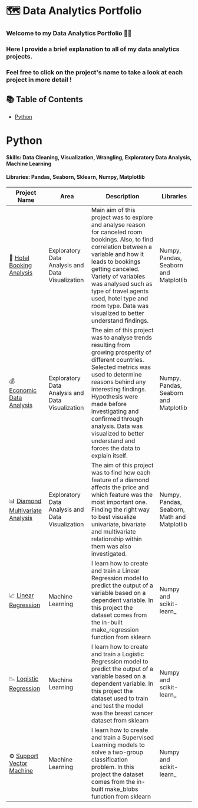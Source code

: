 # 🗺 Data Analytics Portfolio
### Welcome to my Data Analytics Portfolio 🙌🏽
### Here I provide a brief explanation to all of my data analytics projects.
### Feel free to click on the project's name to take a look at each project in more detail ! 
## 📚 Table of Contents
- [Python](#python)
<!--- - [SQL](#sql) --- >
<!--- - [Tableau](#tableau) --->

# Python 
#### Skills: Data Cleaning, Visualization, Wrangling, Exploratory Data Analysis, Machine Learning
#### Libraries: Pandas, Seaborn, Sklearn, Numpy, Matplotlib
| Project Name | Area | Description | Libraries |    
|---|---|---|---|
| 🏨 [Hotel Booking Analysis](https://github.com/Antonio417/Data_Analyst_Portfolio/tree/main/Python/Hotel-Booking-Analysis) | Exploratory Data Analysis and Data Visualization |  Main aim of this project was to explore and analyse reason for canceled room bookings. Also, to find correlation between a variable and how it leads to bookings getting canceled. Variety of variables was analysed such as type of travel agents used, hotel type and room type. Data was visualized to better understand findings. | Numpy, Pandas, Seaborn and Matplotlib|
| 💰 [Economic Data Analysis](https://github.com/Antonio417/Data_Analyst_Portfolio/tree/main/Python/Economic_Data_Analysis) | Exploratory Data Analysis and Data Visualization |  The aim of this project was to analyse trends resulting from growing prosperity of different countries. Selected metrics was used to determine reasons behind any interesting findings. Hypothesis were made before investigating and confirmed through analysis. Data was visualized to better understand and forces the data to explain itself. | Numpy, Pandas, Seaborn and Matplotlib|
| 📊 [Diamond Multivariate Analysis](https://github.com/Antonio417/Data_Analyst_Portfolio/tree/main/Python/Multivariate_Data_Analysis) | Exploratory Data Analysis and Data Visualization | The aim of this project was to find how each feature of a diamond affects the price and which feature was the most important one. Finding the right way to best visualize univariate, bivariate and multivariate relationship within them was also investigated.| Numpy, Pandas, Seaborn, Math and Matplotlib|
| 📈 [Linear Regression](https://github.com/Antonio417/Data_Analyst_Portfolio/tree/main/Python/LinearRegression) | Machine Learning | I learn how to create and train a Linear Regression model to predict the output of a variable based on a dependent variable. In this project the dataset comes from the in-built make_regression function from sklearn | Numpy and scikit-learn_ |
| 📉 [Logistic Regression](https://github.com/Antonio417/Data_Analyst_Portfolio/tree/main/Python/LogisticRegression) | Machine Learning | I learn how to create and train a Logistic Regression model to predict the output of a variable based on a dependent variable. In this project the dataset used to train and test the model was the breast cancer dataset from sklearn | Numpy and scikit-learn_ |
| ⚙️ [Support Vector Machine](https://github.com/Antonio417/Data_Analyst_Portfolio/tree/main/Python/SVM) | Machine Learning | I learn how to create and train a Supervised Learning models to solve a two-group classification problem. In this project the dataset comes from the in-built make_blobs function from sklearn | Numpy and scikit-learn_ |

<!--- # SQL --->
<!--- Check out my projects and queries that uses  --->
<!--- Functions: Joins, Aggregations, Window Functions, CASE WHEN statements, Subqueries, Nested Subqueries, DATETIME Functions, Data Type Conversion, Text and String Manipulation --->
